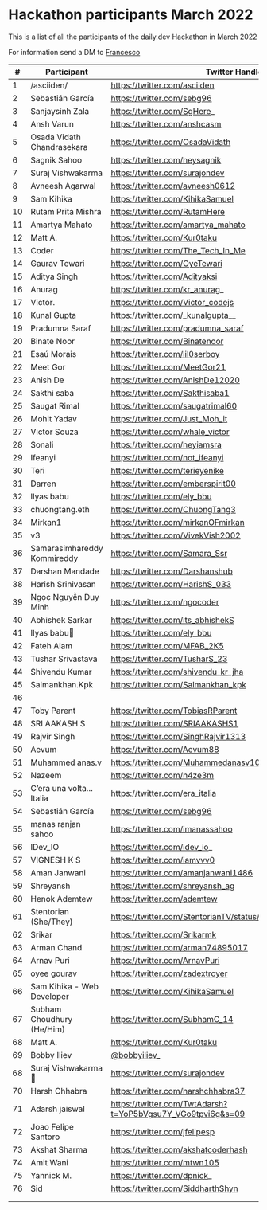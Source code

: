 # Hackathon participants March 2022

This is a list of all the participants of the daily.dev Hackathon in March 2022

For information send a DM to [Francesco](https://twitter.com/intent/follow?screen_name=FrancescoCiull4)

|#| Participant           | Twitter Handle | GitHub Handle
|-| ------------- | ------------- | ------------- |
|1|/asciiden/    |https://twitter.com/asciiden|https://github.com/asciiden|
|2|Sebastián García|https://twitter.com/sebg96|
|3|Sanjaysinh Zala|https://twitter.com/SgHere_|https://github.com/Zalasanjay
|4|Ansh Varun|https://twitter.com/anshcasm|https://github.com/anshcena|
|5|Osada Vidath Chandrasekara|https://twitter.com/OsadaVidath|
|6|Sagnik Sahoo|https://twitter.com/heysagnik|https://github.com/heysagnik|
|7|Suraj Vishwakarma|https://twitter.com/surajondev|
|8|Avneesh Agarwal|https://twitter.com/avneesh0612|https://github.com/avneesh0612
|9|Sam Kihika|https://twitter.com/KihikaSamuel|
|10|Rutam Prita Mishra|https://twitter.com/RutamHere|
|11|Amartya Mahato|https://twitter.com/amartya_mahato|
|12|Matt A.|https://twitter.com/Kur0taku|
|13|Coder|https://twitter.com/The_Tech_In_Me|
|14|Gaurav Tewari|https://twitter.com/OyeTewari|https://github.com/tewarig
|15|Aditya Singh|https://twitter.com/Adityaksi|
|16|Anurag|https://twitter.com/kr_anurag_|https://github.com/kr-anurag|
|17|Victor.|https://twitter.com/Victor_codejs|
|18|Kunal Gupta| https://twitter.com/_kunalgupta__|https://github.com/kunal22-gupta
|19|Pradumna Saraf|https://twitter.com/pradumna_saraf|https://github.com/Pradumnasaraf
|20|Binate Noor|https://twitter.com/Binatenoor|
|21|Esaú Morais|https://twitter.com/lil0serboy|https://github.com/esau-morais
|22|Meet Gor|https://twitter.com/MeetGor21|https://github.com/Mr-Destructive|
|23|Anish De|https://twitter.com/AnishDe12020|https://github.com/AnishDe12020|
|24|Sakthi saba |https://twitter.com/Sakthisaba1|
|25|Saugat Rimal|https://twitter.com/saugatrimal60|https://github.com/saugat-rimal
|26|Mohit Yadav|https://twitter.com/Just_Moh_it|https://github.com/Just-Moh-it
|27|Victor Souza|https://twitter.com/whale_victor|https://github.com/victor0x16|
|28|Sonali|https://twitter.com/heyiamsra|
|29|Ifeanyi|https://twitter.com/not_ifeanyi|
|30|Teri|https://twitter.com/terieyenike|
|31|Darren|https://twitter.com/emberspirit00|
|32|Ilyas babu|https://twitter.com/ely_bbu|
|33|chuongtang.eth|https://twitter.com/ChuongTang3|
|34|Mirkan1|https://twitter.com/mirkanOFmirkan|
|35|v3|https://twitter.com/VivekVish2002|
|36|Samarasimhareddy Kommireddy|https://twitter.com/Samara_Ssr|
|37|Darshan Mandade|https://twitter.com/Darshanshub|
|38|Harish Srinivasan|https://twitter.com/HarishS_033|
|39|Ngọc Nguyễn Duy Minh|https://twitter.com/ngocoder|
|40|Abhishek Sarkar|https://twitter.com/its_abhishekS|
|41|Ilyas babu🌱|https://twitter.com/ely_bbu|
|42|Fateh Alam|https://twitter.com/MFAB_2K5|
|43|Tushar Srivastava|https://twitter.com/TusharS_23|
|44|Shivendu Kumar|https://twitter.com/shivendu_kr_jha|
|45|Salmankhan.Kpk|https://twitter.com/Salmankhan_kpk|
|46|||
|47|Toby Parent|https://twitter.com/TobiasRParent|
|48|SRI AAKASH S|https://twitter.com/SRIAAKASHS1|
|49|Rajvir Singh|https://twitter.com/SinghRajvir1313|
|50|Aevum|https://twitter.com/Aevum88|
|51|Muhammed anas.v|https://twitter.com/Muhammedanasv10|
|52|Nazeem|https://twitter.com/n4ze3m|
|53|C’era una volta... Italia|https://twitter.com/era_italia|
|54|Sebastián García|https://twitter.com/sebg96|
|55|manas ranjan sahoo|https://twitter.com/imanassahoo|
|56|IDev_IO|https://twitter.com/idev_io_|
|57|VIGNESH K S|https://twitter.com/iamvvv0|
|58|Aman Janwani|https://twitter.com/amanjanwani1486|
|59|Shreyansh|https://twitter.com/shreyansh_ag|
|60|Henok Ademtew|https://twitter.com/ademtew|
|61|Stentorian (She/They)|https://twitter.com/StentorianTV/status/1499797843384713223|
|62|Srikar|https://twitter.com/Srikarmk|
|63|Arman Chand|https://twitter.com/arman74895017|
|64|Arnav Puri|https://twitter.com/ArnavPuri|https://github.com/ArnavPuri|
|65|oyee gourav|https://twitter.com/zadextroyer|
|66|Sam Kihika - Web Developer|https://twitter.com/KihikaSamuel|
|67|Subham Choudhury (He/Him)|https://twitter.com/SubhamC_14|
|68|Matt A.|https://twitter.com/Kur0taku|
|69|Bobby Iliev|[@bobbyiliev_](https://twitter.com/bobbyiliev_)|https://github.com/bobbyiliev|
|68|Suraj Vishwakarma🚀|https://twitter.com/surajondev|
|70|Harsh Chhabra |https://twitter.com/harshchhabra37|https://github.com/harshchhabra37
|71|Adarsh jaiswal|https://twitter.com/TwtAdarsh?t=YoP5bVgsu7Y_VGo9tpvi6g&s=09|https://github.com/Adarsh-jaiss|
|72|Joao Felipe Santoro|https://twitter.com/jfelipesp|https://github.com/joao-felipe-santoro
|73|Akshat Sharma |https://twitter.com/akshatcoderhash|https://github.com/akshatcoder-hash|
|74|Amit Wani|https://twitter.com/mtwn105|https://github.com/mtwn105
|75|Yannick M.|https://twitter.com/dpnick_|
|76|Sid|https://twitter.com/SiddharthShyn|https://github.com/SiddharthShyniben|
||||
||||
